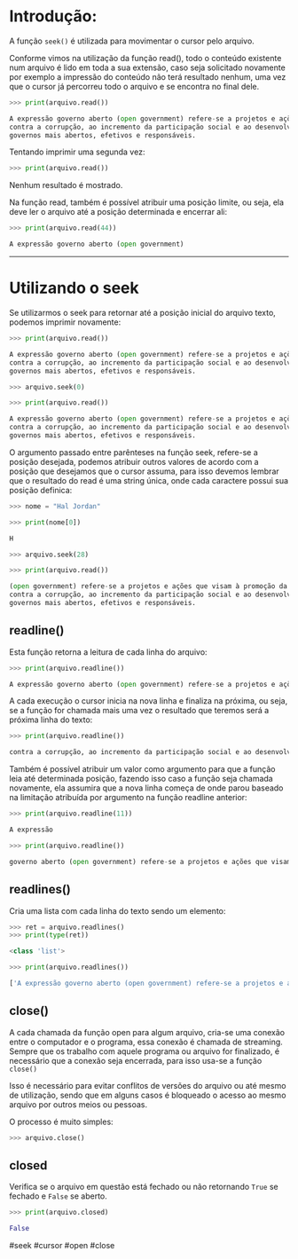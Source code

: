 # Introdução:

A função `seek()` é utilizada para movimentar o cursor pelo arquivo.

Conforme vimos na utilização da função read(), todo o conteúdo existente num arquivo é lido em toda a sua extensão, caso seja solicitado novamente por exemplo a impressão do conteúdo não terá resultado nenhum, uma vez que o cursor já percorreu todo o arquivo e se encontra no final dele.

```python
>>> print(arquivo.read())

A expressão governo aberto (open government) refere-se a projetos e ações que visam à promoção da transparência, à luta
contra a corrupção, ao incremento da participação social e ao desenvolvimento de novas tecnologias, de modo a tornar os
governos mais abertos, efetivos e responsáveis.
```

Tentando imprimir uma segunda vez:

```python
>>> print(arquivo.read())

```

Nenhum resultado é mostrado.

Na função read, também é possível atribuir uma posição limite, ou seja, ela deve ler o arquivo até a posição determinada e encerrar ali:

```python
>>> print(arquivo.read(44))

A expressão governo aberto (open government)
```

---

# Utilizando o seek

Se utilizarmos o seek para retornar até a posição inicial do arquivo texto, podemos imprimir novamente:

```python
>>> print(arquivo.read())

A expressão governo aberto (open government) refere-se a projetos e ações que visam à promoção da transparência, à luta
contra a corrupção, ao incremento da participação social e ao desenvolvimento de novas tecnologias, de modo a tornar os
governos mais abertos, efetivos e responsáveis.

>>> arquivo.seek(0)

>>> print(arquivo.read())

A expressão governo aberto (open government) refere-se a projetos e ações que visam à promoção da transparência, à luta
contra a corrupção, ao incremento da participação social e ao desenvolvimento de novas tecnologias, de modo a tornar os
governos mais abertos, efetivos e responsáveis.
```

O argumento passado entre parênteses na função seek, refere-se a posição desejada, podemos atribuir outros valores de acordo com a posição que desejamos que o cursor assuma, para isso devemos lembrar que o resultado do read é uma string única, onde cada caractere possui sua posição definica:

```python
>>> nome = "Hal Jordan"

>>> print(nome[0])

H
```

```python
>>> arquivo.seek(28)

>>> print(arquivo.read())

(open government) refere-se a projetos e ações que visam à promoção da transparência, à luta
contra a corrupção, ao incremento da participação social e ao desenvolvimento de novas tecnologias, de modo a tornar os
governos mais abertos, efetivos e responsáveis.
```

## readline()

Esta função retorna a leitura de cada linha do arquivo:

```python
>>> print(arquivo.readline())

A expressão governo aberto (open government) refere-se a projetos e ações que visam à promoção da transparência, à luta
```

A cada execução o cursor inicia na nova linha e finaliza na próxima, ou seja, se a função for chamada mais uma vez o resultado que teremos será a próxima linha do texto:

```python
>>> print(arquivo.readline())

contra a corrupção, ao incremento da participação social e ao desenvolvimento de novas tecnologias, de modo a tornar os
```

Também é possível atribuir um valor como argumento para que a função leia até determinada posição, fazendo isso caso a função seja chamada novamente, ela assumira que a nova linha começa de onde parou baseado na limitação atribuída por argumento na função readline anterior:

```python
>>> print(arquivo.readline(11))

A expressão

>>> print(arquivo.readline())

governo aberto (open government) refere-se a projetos e ações que visam à promoção da transparência, à luta
```

## readlines()

Cria uma lista com cada linha do texto sendo um elemento:

```python
>>> ret = arquivo.readlines()
>>> print(type(ret))

<class 'list'>
```

```python
>>> print(arquivo.readlines())

['A expressão governo aberto (open government) refere-se a projetos e ações que visam à promoção da transparência, à luta\\n', 'contra a corrupção, ao incremento da participação social e ao desenvolvimento de novas tecnologias, de modo a tornar os\\n', 'governos mais abertos, efetivos e responsáveis.\\n']
```

## close()

A cada chamada da função open para algum arquivo, cria-se uma conexão entre o computador e o programa, essa conexão é chamada de streaming. Sempre que os trabalho com aquele programa ou arquivo for finalizado, é necessário que a conexão seja encerrada, para isso usa-se a função `close()`

Isso é necessário para evitar conflitos de versões do arquivo ou até mesmo de utilização, sendo que em alguns casos é bloqueado o acesso ao mesmo arquivo por outros meios ou pessoas.

O processo é muito simples:

```python
>>> arquivo.close()
```

## closed

Verifica se o arquivo em questão está fechado ou não retornando `True` se fechado e `False` se aberto.

```python
>>> print(arquivo.closed)

False
```

#seek #cursor #open #close